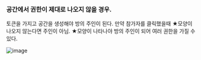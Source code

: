 ### 공간에서 권한이 제대로 나오지 않을 경우.
토큰을 가지고 공간을 생성해야 방의 주인이 된다. 만약 참가자를 클릭했을때 ★모양이 나오지 않는다면 주인이 아님.
★모양이 나타나야 방의 주인이 되어 여러 권한을 가질 수 있다.

![image](https://github.com/belivvr/hubs-all-in-one/assets/59630175/dab4ef84-ca9e-49dc-842c-f82ef33786ac)
